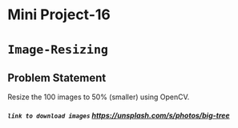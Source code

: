 # Mini Project-16
# `Image-Resizing`
## Problem Statement
Resize the 100 images to 50% (smaller) using OpenCV.
##### `link to download images` https://unsplash.com/s/photos/big-tree
